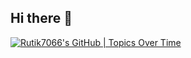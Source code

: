 ## Hi there 👋

<!--
**Rutik7066/Rutik7066** is a ✨ _special_ ✨ repository because its `README.md` (this file) appears on your GitHub profile.

Here are some ideas to get you started:

- 🔭 I’m currently working on ...
- 🌱 I’m currently learning ...
- 👯 I’m looking to collaborate on ...
- 🤔 I’m looking for help with ...
- 💬 Ask me about ...
- 📫 How to reach me: ...
- 😄 Pronouns: ...
- ⚡ Fun fact: ...
-->
[![Rutik7066's GitHub | Topics Over Time](https://stats.quira.sh/Rutik7066/topics-over-time?theme=dark)](https://quira.sh?utm_source=widgets&utm_campaign=Rutik7066)
